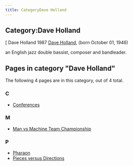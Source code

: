 ```yaml
---
title: CategoryDave Holland
---
```

## Category:Dave Holland



\[ Dave Holland 1987
[Dave Holland](https://en.wikipedia.org/wiki/Dave_Holland), (born October 01, 1946)

an English jazz double bassist, composer and bandleader.

## Pages in category "Dave Holland"

The following 4 pages are in this category, out of 4 total.

### C

- [Conferences](Conferences "Conferences")

### M

- [Man vs Machine Team Championship](Man_vs_Machine_Team_Championship "Man vs Machine Team Championship")

### P

- [Pharaon](Pharaon "Pharaon")
- [Pieces versus Directions](Pieces_versus_Directions "Pieces versus Directions")

